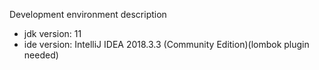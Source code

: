 Development environment description

- jdk version: 11
- ide version: IntelliJ IDEA 2018.3.3 (Community Edition)(lombok plugin needed)